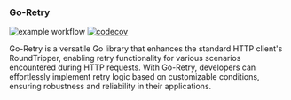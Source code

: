 ### Go-Retry

![example workflow](https://github.com/diego-augusto/go-retry/actions/workflows/push.yml/badge.svg)
[![codecov](https://codecov.io/gh/diego-augusto/go-retry/graph/badge.svg?token=56J8GTQH7W)](https://codecov.io/gh/diego-augusto/go-retry)

Go-Retry is a versatile Go library that enhances the standard HTTP client's RoundTripper, enabling retry functionality for various scenarios encountered during HTTP requests. With Go-Retry, developers can effortlessly implement retry logic based on customizable conditions, ensuring robustness and reliability in their applications.


